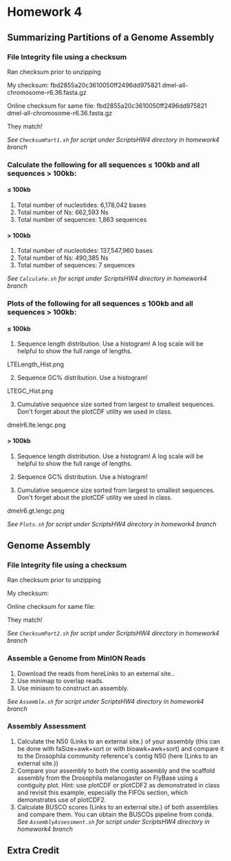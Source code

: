 # Homework 4

## Summarizing Partitions of a Genome Assembly 

### File Integrity  file using a checksum 
Ran checksum prior to unzipping

My checksum: fbd2855a20c3610050ff2496dd975821  dmel-all-chromosome-r6.36.fasta.gz

Online checksum for same file: fbd2855a20c3610050ff2496dd975821  dmel-all-chromosome-r6.36.fasta.gz 

They match!

*See `ChecksumPart1.sh` for script under ScriptsHW4 directory in homework4 branch*

### Calculate the following for all sequences ≤ 100kb and all sequences > 100kb: 

#### ≤ 100kb
1. Total number of nucleotides: 6,178,042 bases
2. Total number of Ns: 662,593 Ns
3. Total number of sequences: 1,863 sequences 

#### > 100kb 
1. Total number of nucleotides: 137,547,960 bases
2. Total number of Ns: 490,385 Ns
3. Total number of sequences: 7 sequences 

*See `Calculate.sh` for script under ScriptsHW4 directory in homework4 branch*

### Plots of the following for all sequences ≤ 100kb and all sequences > 100kb: 

#### ≤ 100kb
1.	Sequence length distribution. Use a histogram! A log scale will be helpful to show the full range of lengths.

LTELength_Hist.png

2.	 Sequence GC% distribution. Use a histogram!

LTEGC_Hist.png

3.	Cumulative sequence size sorted from largest to smallest sequences. Don't forget about the plotCDF utility we used in class.

dmelr6.lte.lengc.png

#### > 100kb
1.	Sequence length distribution. Use a histogram! A log scale will be helpful to show the full range of lengths.

2.	 Sequence GC% distribution. Use a histogram!

3.	Cumulative sequence size sorted from largest to smallest sequences. Don't forget about the plotCDF utility we used in class.

dmelr6.gt.lengc.png

*See `Plots.sh` for script under ScriptsHW4 directory in homework4 branch*

## Genome Assembly 

### File Integrity  file using a checksum 
Ran checksum prior to unzipping

My checksum: 

Online checksum for same file: 

They match!

*See `ChecksumPart2.sh` for script under ScriptsHW4 directory in homework4 branch*

### Assemble a Genome from MinION Reads

1.	Download the reads from hereLinks to an external site..
2.	Use minimap to overlap reads.
3.	Use miniasm to construct an assembly.

*See `Assemble.sh` for script under ScriptsHW4 directory in homework4 branch*
### Assembly Assessment 
1.	Calculate the N50 (Links to an external site.) of your assembly (this can be done with faSize+awk+sort or with bioawk+awk+sort) and compare it to the Drosophila community reference's contig N50 (here (Links to an external site.))
2.	Compare your assembly to both the contig assembly and the scaffold assembly from the Drosophila melanogaster on FlyBase using a contiguity plot.
Hint: use plotCDF or plotCDF2 as demonstrated in class and revisit this example, especially the FIFOs section, which demonstrates use of plotCDF2.
3.	Calculate BUSCO scores (Links to an external site.) of both assemblies and compare them. You can obtain the BUSCOs pipeline from conda.
*See `AssemblyAssessment.sh` for script under ScriptsHW4 directory in homework4 branch*
## Extra Credit 
